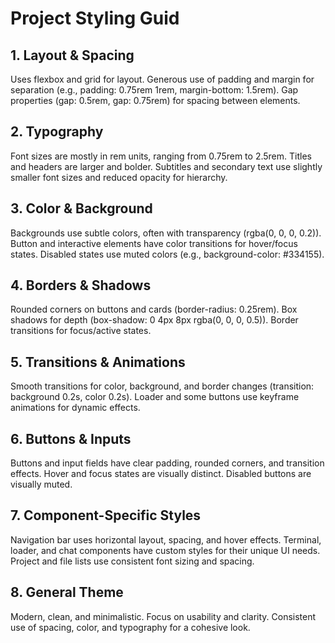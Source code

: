 # Project Styling Guid

## 1. Layout & Spacing

Uses flexbox and grid for layout.
Generous use of padding and margin for separation (e.g., padding: 0.75rem 1rem, margin-bottom: 1.5rem).
Gap properties (gap: 0.5rem, gap: 0.75rem) for spacing between elements.

## 2. Typography

Font sizes are mostly in rem units, ranging from 0.75rem to 2.5rem.
Titles and headers are larger and bolder.
Subtitles and secondary text use slightly smaller font sizes and reduced opacity for hierarchy.

## 3. Color & Background

Backgrounds use subtle colors, often with transparency (rgba(0, 0, 0, 0.2)).
Button and interactive elements have color transitions for hover/focus states.
Disabled states use muted colors (e.g., background-color: #334155).

## 4. Borders & Shadows

Rounded corners on buttons and cards (border-radius: 0.25rem).
Box shadows for depth (box-shadow: 0 4px 8px rgba(0, 0, 0, 0.5)).
Border transitions for focus/active states.

## 5. Transitions & Animations

Smooth transitions for color, background, and border changes (transition: background 0.2s, color 0.2s).
Loader and some buttons use keyframe animations for dynamic effects.

## 6. Buttons & Inputs

Buttons and input fields have clear padding, rounded corners, and transition effects.
Hover and focus states are visually distinct.
Disabled buttons are visually muted.

## 7. Component-Specific Styles

Navigation bar uses horizontal layout, spacing, and hover effects.
Terminal, loader, and chat components have custom styles for their unique UI needs.
Project and file lists use consistent font sizing and spacing.

## 8. General Theme

Modern, clean, and minimalistic.
Focus on usability and clarity.
Consistent use of spacing, color, and typography for a cohesive look.
